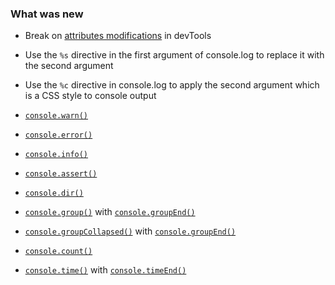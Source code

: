### What was new

- Break on [attributes modifications](https://developers.google.com/web/tools/chrome-devtools/javascript/breakpoints) in devTools

- Use the `%s` directive in the first argument of console.log to replace it with the second argument

- Use the `%c` directive in console.log to apply the second argument which is a CSS style to console output


- [`console.warn()`](https://developer.mozilla.org/en-US/docs/Web/API/Console/warn)
- [`console.error()`](https://developer.mozilla.org/en-US/docs/Web/API/Console/error)
- [`console.info()`](https://developer.mozilla.org/en-US/docs/Web/API/Console/info)
- [`console.assert()`](https://developer.mozilla.org/en-US/docs/Web/API/console/assert)
- [`console.dir()`](https://developer.mozilla.org/en-US/docs/Web/API/Console/dir)
- [`console.group()`](https://developer.mozilla.org/en-US/docs/Web/API/Console/group) with [`console.groupEnd()`](https://developer.mozilla.org/en-US/docs/Web/API/Console/groupEnd)
- [`console.groupCollapsed()`](https://developer.mozilla.org/en-US/docs/Web/API/Console/groupCollapsed) with [`console.groupEnd()`](https://developer.mozilla.org/en-US/docs/Web/API/Console/groupEnd)
- [`console.count()`](https://developer.mozilla.org/en-US/docs/Web/API/Console/count)
- [`console.time()`](https://developer.mozilla.org/en-US/docs/Web/API/Console/time) with [`console.timeEnd()`](https://developer.mozilla.org/en-US/docs/Web/API/Console/timeEnd)